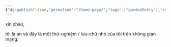 ```yaml
---
{"dg-publish":true,"permalink":"/home-page/","tags":["gardenEntry"],"created":"2025-08-12T22:09:33.185+07:00","updated":"2025-08-13T21:50:15.199+07:00"}
---
```





xin chào, 

tôi là an và đây là một thử-nghiệm / lưu-chữ nhỏ của tôi trên không gian mạng. 






